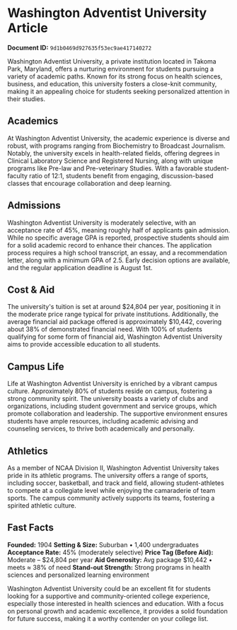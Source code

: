 # Washington Adventist University Article

**Document ID:** `9d1b0469d927635f53ec9ae417140272`

Washington Adventist University, a private institution located in Takoma Park, Maryland, offers a nurturing environment for students pursuing a variety of academic paths. Known for its strong focus on health sciences, business, and education, this university fosters a close-knit community, making it an appealing choice for students seeking personalized attention in their studies.

## Academics
At Washington Adventist University, the academic experience is diverse and robust, with programs ranging from Biochemistry to Broadcast Journalism. Notably, the university excels in health-related fields, offering degrees in Clinical Laboratory Science and Registered Nursing, along with unique programs like Pre-law and Pre-veterinary Studies. With a favorable student-faculty ratio of 12:1, students benefit from engaging, discussion-based classes that encourage collaboration and deep learning.

## Admissions
Washington Adventist University is moderately selective, with an acceptance rate of 45%, meaning roughly half of applicants gain admission. While no specific average GPA is reported, prospective students should aim for a solid academic record to enhance their chances. The application process requires a high school transcript, an essay, and a recommendation letter, along with a minimum GPA of 2.5. Early decision options are available, and the regular application deadline is August 1st.

## Cost & Aid
The university's tuition is set at around $24,804 per year, positioning it in the moderate price range typical for private institutions. Additionally, the average financial aid package offered is approximately $10,442, covering about 38% of demonstrated financial need. With 100% of students qualifying for some form of financial aid, Washington Adventist University aims to provide accessible education to all students.

## Campus Life
Life at Washington Adventist University is enriched by a vibrant campus culture. Approximately 80% of students reside on campus, fostering a strong community spirit. The university boasts a variety of clubs and organizations, including student government and service groups, which promote collaboration and leadership. The supportive environment ensures students have ample resources, including academic advising and counseling services, to thrive both academically and personally.

## Athletics
As a member of NCAA Division II, Washington Adventist University takes pride in its athletic programs. The university offers a range of sports, including soccer, basketball, and track and field, allowing student-athletes to compete at a collegiate level while enjoying the camaraderie of team sports. The campus community actively supports its teams, fostering a spirited athletic culture.

## Fast Facts
**Founded:** 1904
**Setting & Size:** Suburban • 1,400 undergraduates
**Acceptance Rate:** 45% (moderately selective)
**Price Tag (Before Aid):** Moderate – $24,804 per year
**Aid Generosity:** Avg package $10,442 • meets ≈ 38% of need
**Stand-out Strength:** Strong programs in health sciences and personalized learning environment

Washington Adventist University could be an excellent fit for students looking for a supportive and community-oriented college experience, especially those interested in health sciences and education. With a focus on personal growth and academic excellence, it provides a solid foundation for future success, making it a worthy contender on your college list.
